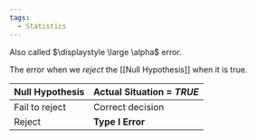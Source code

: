 ```yaml
---
tags:
  - Statistics
---
```

Also called $\displaystyle \large \alpha$ error.

The error when we *reject* the [[Null Hypothesis]] when it is true.

| Null Hypothesis | Actual Situation = *TRUE* |
| --------------- | ----------------------- |
| Fail to reject  | Correct decision        |
| Reject          | **Type I Error**            |